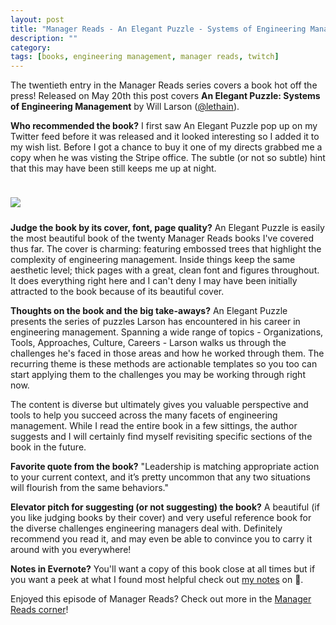 ```yaml
---
layout: post
title: "Manager Reads - An Elegant Puzzle - Systems of Engineering Management"
description: ""
category: 
tags: [books, engineering management, manager reads, twitch]
---
```


The twentieth entry in the Manager Reads series covers a book hot off the press! Released on May 20th this post covers **An Elegant Puzzle: Systems of Engineering Management** by Will Larson ([@lethain][3]).

**Who recommended the book?** I first saw An Elegant Puzzle pop up on my Twitter feed before it was released and it looked interesting so I added it to my wish list. Before I got a chance to buy it one of my directs grabbed me a copy when he was visting the Stripe office. The subtle (or not so subtle) hint that this may have been still keeps me up at night.

<div>
    <img class="rounded-corners" style="max-width: 350px; border: 1px; margin-top: 24px;" src="{{ site.images2019 }}/06-04/puzzle.jpg"/>
    <p class="caption-text" style="line-height: 1.5em; margin-bottom: 24px;"><strong></strong></p>
</div>

**Judge the book by its cover, font, page quality?** An Elegant Puzzle is easily the most beautiful book of the twenty Manager Reads books I've covered thus far. The cover is charming: featuring embossed trees that highlight the complexity of engineering management. Inside things keep the same aesthetic level; thick pages with a great, clean font and figures throughout. It does everything right here and I can't deny I may have been initially attracted to the book because of its beautiful cover.

**Thoughts on the book and the big take-aways?** An Elegant Puzzle presents the series of puzzles Larson has encountered in his career in engineering management. Spanning a wide range of topics - Organizations, Tools, Approaches, Culture, Careers - Larson walks us through the challenges he's faced in those areas and how he worked through them. The recurring theme is these methods are actionable templates so you too can start applying them to the challenges you may be working through right now.

The content is diverse but ultimately gives you valuable perspective and tools to help you succeed across the many facets of engineering management. While I read the entire book in a few sittings, the author suggests and I will certainly find myself revisiting specific sections of the book in the future. 

**Favorite quote from the book?** "Leadership is matching appropriate action to your current context, and it’s pretty uncommon that any two situations will flourish from the same behaviors."

**Elevator pitch for suggesting (or not suggesting) the book?** A beautiful (if you like judging books by their cover) and very useful reference book for the diverse challenges engineering managers deal with. Definitely recommend you read it, and may even be able to convince you to carry it around with you everywhere!

**Notes in Evernote?** You'll want a copy of this book close at all times but if you want a peek at what I found most helpful check out [my notes][1] on 🐘.

Enjoyed this episode of Manager Reads? Check out more in the [Manager Reads corner][2]!

[1]: https://www.evernote.com/l/AOROndfRQ2tFVI9sGDQnMI65cxCEvIVkLKA
[2]: {{site.base_url}}/archive/#manager+reads
[3]: https://twitter.com/Lethain
